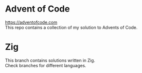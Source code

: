 # Advent of Code
https://adventofcode.com  
This repo contains a collection of my solution to Advents of Code.  

# Zig
This branch contains solutions written in Zig.  
Check branches for different languages.
